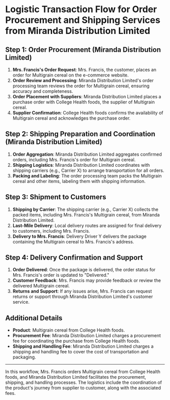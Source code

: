 # Logistic Transaction Flow for Order Procurement and Shipping Services from Miranda Distribution Limited

## Step 1: Order Procurement (Miranda Distribution Limited)

1. **Mrs. Francis's Order Request**: Mrs. Francis, the customer, places an order for Multigrain cereal on the e-commerce website.
2. **Order Review and Processing**: Miranda Distribution Limited's order processing team reviews the order for Multigrain cereal, ensuring accuracy and completeness.
3. **Order Placement with Suppliers**: Miranda Distribution Limited places a purchase order with College Health foods, the supplier of Multigrain cereal.
4. **Supplier Confirmation**: College Health foods confirms the availability of Multigrain cereal and acknowledges the purchase order.

## Step 2: Shipping Preparation and Coordination (Miranda Distribution Limited)

1. **Order Aggregation**: Miranda Distribution Limited aggregates confirmed orders, including Mrs. Francis's order for Multigrain cereal.
2. **Shipping Logistics**: Miranda Distribution Limited coordinates with shipping carriers (e.g., Carrier X) to arrange transportation for all orders.
3. **Packing and Labeling**: The order processing team packs the Multigrain cereal and other items, labeling them with shipping information.

## Step 3: Shipment to Customers

1. **Shipping by Carrier**: The shipping carrier (e.g., Carrier X) collects the packed items, including Mrs. Francis's Multigrain cereal, from Miranda Distribution Limited.
2. **Last-Mile Delivery**: Local delivery routes are assigned for final delivery to customers, including Mrs. Francis.
3. **Delivery to Mrs. Francis**: Delivery Driver Y delivers the package containing the Multigrain cereal to Mrs. Francis's address.

## Step 4: Delivery Confirmation and Support

1. **Order Delivered**: Once the package is delivered, the order status for Mrs. Francis's order is updated to "Delivered."
2. **Customer Feedback**: Mrs. Francis may provide feedback or review the delivered Multigrain cereal.
3. **Returns and Support**: If any issues arise, Mrs. Francis can request returns or support through Miranda Distribution Limited's customer service.

## Additional Details

- **Product**: Multigrain cereal from College Health foods.
- **Procurement Fee**: Miranda Distribution Limited charges a procurement fee for coordinating the purchase from College Health foods.
- **Shipping and Handling Fee**: Miranda Distribution Limited charges a shipping and handling fee to cover the cost of transportation and packaging.

---
In this workflow, Mrs. Francis orders Multigrain cereal from College Health foods, and Miranda Distribution Limited facilitates the procurement, shipping, and handling processes. The logistics include the coordination of the product's journey from supplier to customer, along with the associated fees.
